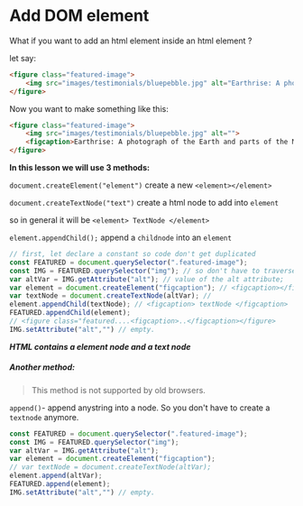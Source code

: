 # Add DOM element

What if you want to add an html element inside an html element ?

let say:

```html
<figure class="featured-image">
    <img src="images/testimonials/bluepebble.jpg" alt="Earthrise: A photograph of the Earth and parts of the Moon's surface taken by astronaut William Anders in 1968, during the Apollo 8 mission.">
</figure>
```

Now you want to make something like this:

```html
<figure class="featured-image">
    <img src="images/testimonials/bluepebble.jpg" alt="">
    <figcaption>Earthrise: A photograph of the Earth and parts of the Moon's surface taken by astronaut William Anders in 1968, during the Apollo 8 mission.</figcaption>
</figure>
```



**In this lesson we will use 3 methods:**

`document.createElement("element")` create a new `<element></element>`

`document.createTextNode("text")` create a html node to add into `element`

so in general it will be `<element> TextNode </element>`

`element.appendChild();` append a `childnode` into an `element`

```javascript
// first, let declare a constant so code don't get duplicated
const FEATURED = document.querySelector(".featured-image");
const IMG = FEATURED.querySelector("img"); // so don't have to traverse from head.
var altVar = IMG.getAttribute("alt"); // value of the alt attribute;
var element = document.createElement("figcaption"); // <figcaption></figcaption>
var textNode = document.createTextNode(altVar); // 
element.appendChild(textNode); // <figcaption> textNode </figcaption>
FEATURED.appendChild(element); 
// <figure class="featured....<figcaption>..</figcaption></figure>
IMG.setAttribute("alt","") // empty.
```

***HTML contains a element node and a text node***

##### Another method:

> This method is not supported by old browsers.

`append()`- append anystring into a node. So you don't have to create a `textnode` anymore.

```javascript
const FEATURED = document.querySelector(".featured-image");
const IMG = FEATURED.querySelector("img"); 
var altVar = IMG.getAttribute("alt");
var element = document.createElement("figcaption");
// var textNode = document.createTextNode(altVar); 
element.append(altVar);
FEATURED.append(element);
IMG.setAttribute("alt","") // empty.
```

